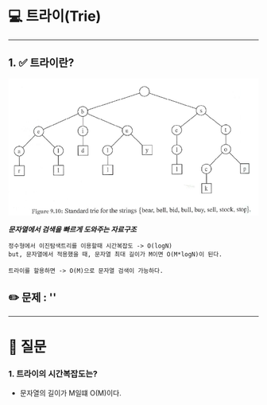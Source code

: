 # 💻 트라이(Trie)

---

## 1. ✅ 트라이란?

![img_10.png](img/img_10.png)

***문자열에서 검색을 빠르게 도와주는 자료구조***

```
정수형에서 이진탐색트리를 이용할때 시간복잡도 -> O(logN)
but, 문자열에서 적용했을 때, 문자열 최대 길이가 M이면 O(M*logN)이 된다.

트라이를 할용하면 -> O(M)으로 문자열 검색이 가능하다.
```

## ✏️ 문제 :  ''

---

# 🤔 질문

### 1. 트라이의 시간복잡도는?

- 문자열의 길이가 M일떄 O(M)이다.

